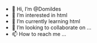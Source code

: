 - 👋 Hi, I’m @Domildes
- 👀 I’m interested in html
- 🌱 I’m currently learning html
- 💞️ I’m looking to collaborate on ...
- 📫 How to reach me ...

<!---
Domildes/Domildes is a ✨ special ✨ repository because its `README.md` (this file) appears on your GitHub profile.
You can click the Preview link to take a look at your changes.
--->
